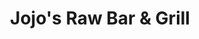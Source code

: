 ---
layout: place
title: Jojo's Raw Bar & Grill
permalink: /florida/wellington/jojo-s-raw-bar-grill.html
stateAbbr: FL
stateName: Florida
cityName: Wellington
seo:
  type: restaurant
  links: http://jojosrawbar.com/contact.html
place_id: ChIJj8z81_ov2YgR6lZBIcWYDFA
photos:
  - name: >-
      places/ChIJj8z81_ov2YgR6lZBIcWYDFA/photos/AeeoHcL0mmiOSC_F5Ss8AFUTlhELfeuS1meeaB1OVPso5obbvRyWFrpcTu6PaByD11AF4s7tty48sNFbVLxH2zWeBboBUJCwXV7ksW_N_hL6VK95UabZq6as8colGXxEiIJZbI8-rbZfG0czpVGGp5Bc9R1U60jel2nn4qEY-FYXICtz18472-DDC4RfeBrBtPiowQHgT7E7XjQPOfX3qo1K6F-2e7xin_H9lFWoEWCWXaehdcZJRtx0cv2h8ffLA4i2Vjvks1fuFxcZ4HwOnYzlxh6B90t9PE4fef-lPmt6_O16kA
    widthPx: 960
    heightPx: 720
    authorAttributions:
      - displayName: Jojo's Raw Bar & Grill
        uri: https://maps.google.com/maps/contrib/117264980475651950977
        photoUri: >-
          https://lh3.googleusercontent.com/a-/ALV-UjXmVBO3bVdUpf5L1KwVQX6baxtUALih4iwB47s_NPuDrdiYPks=s100-p-k-no-mo
    flagContentUri: >-
      https://www.google.com/local/imagery/report/?cb_client=maps_api_places.places_api&image_key=!1e10!2sAF1QipMEH8K6iHxLBjtz2e9qNENFVWhxYpPXzUryRZt2&hl=en-US
    googleMapsUri: >-
      https://www.google.com/maps/place//data=!3m4!1e2!3m2!1sAF1QipMEH8K6iHxLBjtz2e9qNENFVWhxYpPXzUryRZt2!2e10!4m2!3m1!1s0x88d92ffad7fccc8f:0x500c98c5214156ea
  - name: >-
      places/ChIJj8z81_ov2YgR6lZBIcWYDFA/photos/AeeoHcJ1FvNb-ttYza2Lvt-JEmTKt812fuO7RjRv9MG-Bj2aUKbQgKKFcBUiS3HWVl6QWTZSmHU53dtl09WH5W8dyAFHHoPoz3Drv5Y5rG6AFmsKEn8b6YjGnClZc4SM3DyxSuisoPHF9sKxMlikpIa-zfvwC1nMhNcgcLPcZncY95VP00gfdrFU2MEVhrKYuxdIhtgQTbyunKzmwrhtask3-isnXBrICOLAbdxnYO2hX0WaKv_XciZtB-MWEN55xtwjPPWofq5wEeR63eGWA9IIdDnsZyzvx7zOTxREXT4JnEzGdw
    widthPx: 4800
    heightPx: 3200
    authorAttributions:
      - displayName: Jojo's Raw Bar & Grill
        uri: https://maps.google.com/maps/contrib/117264980475651950977
        photoUri: >-
          https://lh3.googleusercontent.com/a-/ALV-UjXmVBO3bVdUpf5L1KwVQX6baxtUALih4iwB47s_NPuDrdiYPks=s100-p-k-no-mo
    flagContentUri: >-
      https://www.google.com/local/imagery/report/?cb_client=maps_api_places.places_api&image_key=!1e10!2sAF1QipMMO3fzOyu0J4XGWb7D71xaOToEF-JwOJNWQsYk&hl=en-US
    googleMapsUri: >-
      https://www.google.com/maps/place//data=!3m4!1e2!3m2!1sAF1QipMMO3fzOyu0J4XGWb7D71xaOToEF-JwOJNWQsYk!2e10!4m2!3m1!1s0x88d92ffad7fccc8f:0x500c98c5214156ea
  - name: >-
      places/ChIJj8z81_ov2YgR6lZBIcWYDFA/photos/AeeoHcK-4pslZvUGhbBz0urYhsl3GQYOGKfd3E-G315owwtiEFNAbxsxhmojpnG8wGeOR-_822HfXen9B4BesTMeM14wzwU9315x_ScGVTwld7beYka3ecYlDhOp7l7rvL6TRWPlUZPEmId2lLCJU_ZSnD_jgoEN78Q6vM8dOWBMOi6s9HbFZ7AAec6dxbRJQaXd9Z8tF-lqVgKhNJg0tGIwLAM58g6UX4tugG_SYMeex2CfSXt-oHakokvr6PCJYH_mONJWe9f6rNpF8u0f9l0QAOKfQDzvZX2yQGFz93REp00H8Q
    widthPx: 1536
    heightPx: 2048
    authorAttributions:
      - displayName: Jojo's Raw Bar & Grill
        uri: https://maps.google.com/maps/contrib/117264980475651950977
        photoUri: >-
          https://lh3.googleusercontent.com/a-/ALV-UjXmVBO3bVdUpf5L1KwVQX6baxtUALih4iwB47s_NPuDrdiYPks=s100-p-k-no-mo
    flagContentUri: >-
      https://www.google.com/local/imagery/report/?cb_client=maps_api_places.places_api&image_key=!1e10!2sAF1QipPxDhurebNNeikIhxVshVHFqRPdxCro0g9VYmrJ&hl=en-US
    googleMapsUri: >-
      https://www.google.com/maps/place//data=!3m4!1e2!3m2!1sAF1QipPxDhurebNNeikIhxVshVHFqRPdxCro0g9VYmrJ!2e10!4m2!3m1!1s0x88d92ffad7fccc8f:0x500c98c5214156ea
  - name: >-
      places/ChIJj8z81_ov2YgR6lZBIcWYDFA/photos/AeeoHcLD8f-CONFI2fd7BC3SpF-dnh1q1EapOxUwHhunGwrvGIMVM94K3B2g8RV7UrC-AUd1CjZMfvNxfiKNZmphIs2jP_hLkoKheCiMnKwRp419c30BtZAhFbAWUKUkL9Ix7v5ujdJs2kId-m97x1ryluNKMjnEn2a0A3mTXAtWYECEFs1oyctmzBbWxeqqyA8coBVQ4oiBL8kfFIWMOTaQTSzJzwiwu7Xv-oUxT6tZeKqso8Mv-IeCvim0aJtx7_qzqUTvpSCmVfSHwLkp9GcID9BFXL2gZQ0WZztKpBxOMHR_0w
    widthPx: 4800
    heightPx: 3200
    authorAttributions:
      - displayName: Jojo's Raw Bar & Grill
        uri: https://maps.google.com/maps/contrib/117264980475651950977
        photoUri: >-
          https://lh3.googleusercontent.com/a-/ALV-UjXmVBO3bVdUpf5L1KwVQX6baxtUALih4iwB47s_NPuDrdiYPks=s100-p-k-no-mo
    flagContentUri: >-
      https://www.google.com/local/imagery/report/?cb_client=maps_api_places.places_api&image_key=!1e10!2sAF1QipN4HElRrmTUAEHafji6IEtWwiO2r8gSGXlfjkBW&hl=en-US
    googleMapsUri: >-
      https://www.google.com/maps/place//data=!3m4!1e2!3m2!1sAF1QipN4HElRrmTUAEHafji6IEtWwiO2r8gSGXlfjkBW!2e10!4m2!3m1!1s0x88d92ffad7fccc8f:0x500c98c5214156ea
  - name: >-
      places/ChIJj8z81_ov2YgR6lZBIcWYDFA/photos/AeeoHcKryXld7FygddjTV1tWR1DN6qzJCgBahaXYlVmczIGRTdR9MxSsulTxHyVo0IpnAD4ujQcZJP4fmxhkWEnX2vdPhEMwJehqA3Ifkif7CWbrAmin9QIlk3ZRmB9faxorXUjRMjqxmRtzQknsHYnbXNu3LwwfhpQWk607kx3FjLKAupbFRgDOvHtncfnhN8J5bcFGl5RgUxcga-_T5RHXQfTih30cBPEkdvHk91U9c8C5wn8mSeXFNingqu7BGQSJPAc2306UCN3QfcddXI7fup3pMzDSG9jYym7sQnD7zsLjodPACAuX9wP3Ztd_xcvMWwGz2kxmOBvVaM-JiLQUMdDAdq2rLbw5clEphRZkeANdELdfQ8hI5HnwfNvFN-T0vnI4fYGxH7bdvXnb5leF-5nAIj9kQ6oksD6KJgONZNoMV9Jx
    widthPx: 4032
    heightPx: 3024
    authorAttributions:
      - displayName: BJ Kirby
        uri: https://maps.google.com/maps/contrib/105617966104750607644
        photoUri: >-
          https://lh3.googleusercontent.com/a-/ALV-UjVhWnIGpDthTuHgNdiXnCZIsrvBOWO4k5HrWETUk_kbptOyruDl=s100-p-k-no-mo
    flagContentUri: >-
      https://www.google.com/local/imagery/report/?cb_client=maps_api_places.places_api&image_key=!1e10!2sCIHM0ogKEICAgIDN-YHEogE&hl=en-US
    googleMapsUri: >-
      https://www.google.com/maps/place//data=!3m4!1e2!3m2!1sCIHM0ogKEICAgIDN-YHEogE!2e10!4m2!3m1!1s0x88d92ffad7fccc8f:0x500c98c5214156ea
  - name: >-
      places/ChIJj8z81_ov2YgR6lZBIcWYDFA/photos/AeeoHcKuAoreHHQ3KmRHPCbM4I5NT4H-tHn20lIcCijSWvVppLc319HvqmXolrhePB6ixIKdP5muGvk7lGZdq7h6ZCYSDpi3aXNWna5h4hQB3Q5MQ5Gig8BWf-eHmbNw4hnnl-rCndklvG4uQzIVrd2r8Xe1OnaZQxoe1tWvmvMRQ0yn2oZiW3OHSavt8jykORyMzLQjwXgBQe1sqR8G34NIYH_hh21Y5NeZA2GkT230LkN-rn6lQZoUEQrmGWcAAN4YPSRczOcLm8hsSKUkaDhoCMPn6m3o852oozdFXAr1IvH9Xw
    widthPx: 4800
    heightPx: 3200
    authorAttributions:
      - displayName: Jojo's Raw Bar & Grill
        uri: https://maps.google.com/maps/contrib/117264980475651950977
        photoUri: >-
          https://lh3.googleusercontent.com/a-/ALV-UjXmVBO3bVdUpf5L1KwVQX6baxtUALih4iwB47s_NPuDrdiYPks=s100-p-k-no-mo
    flagContentUri: >-
      https://www.google.com/local/imagery/report/?cb_client=maps_api_places.places_api&image_key=!1e10!2sAF1QipNj3efObrFPlF1411pACc1qcP0ftI9qAGGm07im&hl=en-US
    googleMapsUri: >-
      https://www.google.com/maps/place//data=!3m4!1e2!3m2!1sAF1QipNj3efObrFPlF1411pACc1qcP0ftI9qAGGm07im!2e10!4m2!3m1!1s0x88d92ffad7fccc8f:0x500c98c5214156ea
  - name: >-
      places/ChIJj8z81_ov2YgR6lZBIcWYDFA/photos/AeeoHcJhfvJUoeFN8m3cdB6i3uxFhoRRAMdaz8PDGDR5yOFzsGG6dm3Ck3HB65_MZqAioJhIlTRqRPnYOPiRPf5WLOhFUQKIfEWIPKX3kIyn6Eijj4Wfg6Y6_UB4VuCbMbiGXSKOJHawrvQL154VxBMSE1_1-EcXtvgHJGugBetme31yYZNwP4U8YyjXejv3c9uScMkPgk2FRDIK0SV-w8UGB-R9y9YzaaipjsKF-ajqZP8lC8O2Mroqtu80leWQNXkrLoulPr1cFQhUz43NagCoswnmt4V4XTekeowpIDEv0n8qMw
    widthPx: 4800
    heightPx: 3421
    authorAttributions:
      - displayName: Jojo's Raw Bar & Grill
        uri: https://maps.google.com/maps/contrib/117264980475651950977
        photoUri: >-
          https://lh3.googleusercontent.com/a-/ALV-UjXmVBO3bVdUpf5L1KwVQX6baxtUALih4iwB47s_NPuDrdiYPks=s100-p-k-no-mo
    flagContentUri: >-
      https://www.google.com/local/imagery/report/?cb_client=maps_api_places.places_api&image_key=!1e10!2sAF1QipNrfEqtk0fkiWsauQFtCh0VgpudSuXdgxek4nrz&hl=en-US
    googleMapsUri: >-
      https://www.google.com/maps/place//data=!3m4!1e2!3m2!1sAF1QipNrfEqtk0fkiWsauQFtCh0VgpudSuXdgxek4nrz!2e10!4m2!3m1!1s0x88d92ffad7fccc8f:0x500c98c5214156ea
  - name: >-
      places/ChIJj8z81_ov2YgR6lZBIcWYDFA/photos/AeeoHcLwjGXE6Ab84thzs6hu4skVoGu3em0pMI8YV4ZLuItvmBE76joSQT4nPe8er5Uz064SEOqLV-h8pKJDSroeD7jh2kILNt4Wa3UACEFxsmJC4ByqcNXWz_7SyUHFhpx-An9XbasSOeFcY0CsyZKVXeemTMwcYMARoxVpFTlL_tZEbL2bbfGkU9BJiwessCuD328rPD8X6Hu3Xc3k6NRPv0UiSehwHpW9xmmmPuoi7gYRd0h7QnvFsJEfpDJsZXflSrqCla6GcMMvZCGKOe7PxdsoFprmiitjZENHMOLbzq-kpLqSrkRv0P2q9_s9q_fy3yiC3Ze9Gz_XE7ytZWQec10fpRAL51wYxYckZ3e3phZe0PwDuutmEIqw1OFlW6Sevp6dioe1hV04XmIf1BUTDtlIGIbWnvvM2PJdmjLEqys
    widthPx: 4680
    heightPx: 3510
    authorAttributions:
      - displayName: BJ Kirby
        uri: https://maps.google.com/maps/contrib/105617966104750607644
        photoUri: >-
          https://lh3.googleusercontent.com/a-/ALV-UjVhWnIGpDthTuHgNdiXnCZIsrvBOWO4k5HrWETUk_kbptOyruDl=s100-p-k-no-mo
    flagContentUri: >-
      https://www.google.com/local/imagery/report/?cb_client=maps_api_places.places_api&image_key=!1e10!2sCIHM0ogKEICAgIDN-YHEIg&hl=en-US
    googleMapsUri: >-
      https://www.google.com/maps/place//data=!3m4!1e2!3m2!1sCIHM0ogKEICAgIDN-YHEIg!2e10!4m2!3m1!1s0x88d92ffad7fccc8f:0x500c98c5214156ea
  - name: >-
      places/ChIJj8z81_ov2YgR6lZBIcWYDFA/photos/AeeoHcKWMjzdmyhwVJnQvUIn8wVL1ZS4_Dg8djlKfrdoueGkf4gcLAWOqKU7Ac3lNku3BFfVm3FuAjHJ29P_ny39Y16Y7zRufwNXQHmLopU3YPc3Ie6_PkDF2eozuOvFFAuppv864qNafR_iOJhPt0tO5cgutA1dAR6C8qNL63hJexa-RyICmu3KeYBar-JXriPJ--83Ohuvdgxse88jgzv1XoBsyJnk2gqqe3aoClyD7g9O725X8kGMy-LQycVsjm-gA0vPb5ftpqAEX6jlskUeyzdXL1MTMxncpcYptJm3Op7OxXykcMD3Rty_jmoWQBrnz2Mkn7PAfyyPSL_OYDS3GryLTaIYzi_MyMNv0zwa2G1fgau95NRDBG3dlhArCXyQID6T2udiPvLzMDJtBIW2WJVaZY2CjeytKjzmY4QhBhC7u50sxUKoH3z2EeKgAE3l
    widthPx: 3072
    heightPx: 4080
    authorAttributions:
      - displayName: Asante bogle
        uri: https://maps.google.com/maps/contrib/103860576028996028721
        photoUri: >-
          https://lh3.googleusercontent.com/a-/ALV-UjVdbFn1W73QR9tUWURwz954V89l0goK1y4U5YP0F7HpwwDXtHJBqg=s100-p-k-no-mo
    flagContentUri: >-
      https://www.google.com/local/imagery/report/?cb_client=maps_api_places.places_api&image_key=!1e10!2sCIABIhADycKzcQltgGfpD7AAAg8t&hl=en-US
    googleMapsUri: >-
      https://www.google.com/maps/place//data=!3m4!1e2!3m2!1sCIABIhADycKzcQltgGfpD7AAAg8t!2e10!4m2!3m1!1s0x88d92ffad7fccc8f:0x500c98c5214156ea
  - name: >-
      places/ChIJj8z81_ov2YgR6lZBIcWYDFA/photos/AeeoHcLoXgoV_kQq2BFShFo7R88HI3cQP7d3gBEvIbxRYUxqbtD-fRBJBvBNhLnqqxDiePeKZA5TS_wez1fcIsqHhEiERHAOwNYog6wR24AP18Hy3LT4i_8omnAgivRtGX0mz6hpnk7cN_2Z7HyHu2hlcvAHrWi_qFcn9G5Jj6iArECKf3TsXh8KUr2eKA9TkZKNfybMCmxm19N1O0_Qyl_lWfo5RR-8v4EJK4W5yfAUVALigoocxoxf5V5xdlZuFvz0_GycPqEtSdASdt1BHaGmV3yA75V1eXSegc-Z9wVQgZz3NJwAOxLraGJSqWrgIMWr9tRh_i7BclggXBZPsaKjlxc79RD5E4GOYEUIpSvwA4ZvBQUuu5P4bJb738GjVOZaedFvR36CF4bFsk9FwjaER_xrj95FY4ePSGPdqLmQuyH_uw
    widthPx: 3000
    heightPx: 4000
    authorAttributions:
      - displayName: Chris S
        uri: https://maps.google.com/maps/contrib/114410996393579290795
        photoUri: >-
          https://lh3.googleusercontent.com/a-/ALV-UjWA8mCnhmK2ewD3KkUBj7vgIpdPIt9oknXx0dnvK-VcqHrS0w4WkQ=s100-p-k-no-mo
    flagContentUri: >-
      https://www.google.com/local/imagery/report/?cb_client=maps_api_places.places_api&image_key=!1e10!2sCIHM0ogKEICAgID5gpnoWQ&hl=en-US
    googleMapsUri: >-
      https://www.google.com/maps/place//data=!3m4!1e2!3m2!1sCIHM0ogKEICAgID5gpnoWQ!2e10!4m2!3m1!1s0x88d92ffad7fccc8f:0x500c98c5214156ea
address: 13889 Wellington Trace A-20, Wellington, FL 33414, USA
street: 13889 Wellington Trace A-20
city: Wellington
state: FL
zip: '33414'
country: USA
neighborhood: null
latitude: '26.664373'
longitude: '-80.268298'
accessibility_options:
  wheelchairAccessibleParking: true
  wheelchairAccessibleEntrance: true
  wheelchairAccessibleRestroom: true
  wheelchairAccessibleSeating: true
business_status: OPERATIONAL
name: Jojo's Raw Bar & Grill
google_maps_links:
  directionsUri: >-
    https://www.google.com/maps/dir//''/data=!4m7!4m6!1m1!4e2!1m2!1m1!1s0x88d92ffad7fccc8f:0x500c98c5214156ea!3e0
  placeUri: https://maps.google.com/?cid=5768153195188672234
  writeAReviewUri: >-
    https://www.google.com/maps/place//data=!4m3!3m2!1s0x88d92ffad7fccc8f:0x500c98c5214156ea!12e1
  reviewsUri: >-
    https://www.google.com/maps/place//data=!4m4!3m3!1s0x88d92ffad7fccc8f:0x500c98c5214156ea!9m1!1b1
  photosUri: >-
    https://www.google.com/maps/place//data=!4m3!3m2!1s0x88d92ffad7fccc8f:0x500c98c5214156ea!10e5
primary_type: Bar & Grill
opening_hours:
  regular: null
  current: null
secondary_opening_hours:
  regular:
    weekdayDescriptions: null
    type: null
  current:
    weekdayDescriptions: null
    type: null
phone: (561) 427-1997
price_level: PRICE_LEVEL_MODERATE
price_range: $20 &ndash; $30
rating: '4.3'
rating_count: 0
website: http://jojosrawbar.com/contact.html
description: >-
  Discover Jojo's Raw Bar & Grill in Wellington, Florida$$$Jojo's Raw Bar &
  Grill in Wellington, Florida, stands out as a relaxed seafood spot featuring
  daily specials and enjoyable happy hours that attract locals and visitors
  alike. The venue boasts a welcoming outdoor patio ideal for casual dining,
  complemented by a selection of fresh seafood dishes and hearty burgers that
  highlight its flavorful menu. Patrons appreciate the laid-back vibe, where
  craft beers and cocktails pair perfectly with watching sports on the TVs or
  participating in community events. Overall, this spot provides a great option
  for those seeking quality meals in a friendly environment, making it a go-to
  choice for everyday gatherings near you.
generative_summary: >-
  Discover Jojo's Raw Bar & Grill in Wellington, Florida$$$Jojo's Raw Bar &
  Grill in Wellington, Florida, stands out as a relaxed seafood spot featuring
  daily specials and enjoyable happy hours that attract locals and visitors
  alike. The venue boasts a welcoming outdoor patio ideal for casual dining,
  complemented by a selection of fresh seafood dishes and hearty burgers that
  highlight its flavorful menu. Patrons appreciate the laid-back vibe, where
  craft beers and cocktails pair perfectly with watching sports on the TVs or
  participating in community events. Overall, this spot provides a great option
  for those seeking quality meals in a friendly environment, making it a go-to
  choice for everyday gatherings near you.
generative_disclosure: Summarized by AI using the Grok-3-Mini model.
reviews:
  - name: >-
      places/ChIJj8z81_ov2YgR6lZBIcWYDFA/reviews/ChdDSUhNMG9nS0VJQ0FnSUNYLS12andnRRAB
    relativePublishTimeDescription: 5 months ago
    rating: 5
    text:
      text: >-
        Been coming here for 3 years never a bad time. I play in the Tuesday
        poker league and used to come to the Wednesday bingo with some friends,
        good drinks and food in my opinion for a dive bar.


        Over the years I’ve met some cool people here and have made some great
        bar stories.


        See you on Tuesday.
      languageCode: en
    originalText:
      text: >-
        Been coming here for 3 years never a bad time. I play in the Tuesday
        poker league and used to come to the Wednesday bingo with some friends,
        good drinks and food in my opinion for a dive bar.


        Over the years I’ve met some cool people here and have made some great
        bar stories.


        See you on Tuesday.
      languageCode: en
    authorAttribution:
      displayName: Nicholas Zecevic
      uri: https://www.google.com/maps/contrib/104935448795922285566/reviews
      photoUri: >-
        https://lh3.googleusercontent.com/a/ACg8ocLSTsAEHagD8uQ8vamz1sXI6ox8gsZ1PCWdYrXI_PvhcgpE-w=s128-c0x00000000-cc-rp-mo-ba2
    publishTime: '2024-10-21T04:04:19.010590Z'
    flagContentUri: >-
      https://www.google.com/local/review/rap/report?postId=ChdDSUhNMG9nS0VJQ0FnSUNYLS12andnRRAB&d=17924085&t=1
    googleMapsUri: >-
      https://www.google.com/maps/reviews/data=!4m6!14m5!1m4!2m3!1sChdDSUhNMG9nS0VJQ0FnSUNYLS12andnRRAB!2m1!1s0x88d92ffad7fccc8f:0x500c98c5214156ea
  - name: >-
      places/ChIJj8z81_ov2YgR6lZBIcWYDFA/reviews/ChdDSUhNMG9nS0VJQ0FnTURRczgzUnlBRRAB
    relativePublishTimeDescription: a month ago
    rating: 5
    text:
      text: >-
        I definitely will be returning! I had their Black & Blue burger and it
        was amazing. Even though they were packed and hosting an event the
        customer service was great, everyone was attentive and friendly. I 10/10
        recommend checking them out.
      languageCode: en
    originalText:
      text: >-
        I definitely will be returning! I had their Black & Blue burger and it
        was amazing. Even though they were packed and hosting an event the
        customer service was great, everyone was attentive and friendly. I 10/10
        recommend checking them out.
      languageCode: en
    authorAttribution:
      displayName: Aaliyah Dent
      uri: https://www.google.com/maps/contrib/101465935398979187855/reviews
      photoUri: >-
        https://lh3.googleusercontent.com/a/ACg8ocKfpO9JNW96y5M2ahchJ3Tu1SV0w4Y7Nr0MmCtfyIc_SuXPLw=s128-c0x00000000-cc-rp-mo
    publishTime: '2025-03-14T02:50:31.871831Z'
    flagContentUri: >-
      https://www.google.com/local/review/rap/report?postId=ChdDSUhNMG9nS0VJQ0FnTURRczgzUnlBRRAB&d=17924085&t=1
    googleMapsUri: >-
      https://www.google.com/maps/reviews/data=!4m6!14m5!1m4!2m3!1sChdDSUhNMG9nS0VJQ0FnTURRczgzUnlBRRAB!2m1!1s0x88d92ffad7fccc8f:0x500c98c5214156ea
  - name: >-
      places/ChIJj8z81_ov2YgR6lZBIcWYDFA/reviews/ChZDSUhNMG9nS0VJQ0FnSUROLVlIRUFnEAE
    relativePublishTimeDescription: a year ago
    rating: 3
    text:
      text: >-
        I went in totally ready for anything. Based on reviews it could be
        exceptionally great or I could have issues with being acknowledged by
        the wait staff. Did I mention, “I was ready for anything”?


        Being a pilot I travel often and have a range of experiences on almost
        every trip.  Today at JoJo’s it was mostly good.  I was immediately
        acknowledged and provided menus when I sat at the bar.  She returned
        with my water and offered meal suggestions;  one of which I chose, Ahi
        Tuna with steamed mixed vegetables and fried sweet plantains.


        Let me say that the presentation was exceptional.  The plate popped with
        color and flavor!  I was especially impressed with the mountainous pile
        of steamed mixed vegetables.  Why?  The flavor and not to mention how
        the pile remained hot all the way to the bottom as I took my time to eat
        every morsel.  The Tuna was rolled in sesame seeds, seasoned, and seared
        to perfection.  The plantains were the best I’ve ever had even though I
        couldn’t fit the last 2-3 pieces in my gut!


        So, why only 3 stars for atmosphere.  There was an older woman whom I
        assume was the manager or owner present at the bar a couple of times. 
        She corrected the bartender while she was answering questions from one
        of customers at the bar.  The bartender was tending to 8-10 patrons
        sitting around the bar, including myself.  It’s not that the woman
        corrected the bartender that brought me down but more so how she did it,
        with a tone and demeanor that was in my opinion completely uncalled for.
        As she left the bar, she shouted to the bartender, “just give me a water
        and I’ll get my own two beers”, mumbling as she hurriedly walked away. 
        I want to see smiles and a happy place.  I know that from my 50 years in
        the business, others want pleasantry as well.


        Please be happy or get out of the hospitality industry.  You shadow an
        otherwise excellent experience for others!


        Kudos for the bartender for NOT missing a beat!


        Give em a try.  I’m willing to bet you’ll love the flavors at JoJo’s Raw
        Bar & Grill!
      languageCode: en
    originalText:
      text: >-
        I went in totally ready for anything. Based on reviews it could be
        exceptionally great or I could have issues with being acknowledged by
        the wait staff. Did I mention, “I was ready for anything”?


        Being a pilot I travel often and have a range of experiences on almost
        every trip.  Today at JoJo’s it was mostly good.  I was immediately
        acknowledged and provided menus when I sat at the bar.  She returned
        with my water and offered meal suggestions;  one of which I chose, Ahi
        Tuna with steamed mixed vegetables and fried sweet plantains.


        Let me say that the presentation was exceptional.  The plate popped with
        color and flavor!  I was especially impressed with the mountainous pile
        of steamed mixed vegetables.  Why?  The flavor and not to mention how
        the pile remained hot all the way to the bottom as I took my time to eat
        every morsel.  The Tuna was rolled in sesame seeds, seasoned, and seared
        to perfection.  The plantains were the best I’ve ever had even though I
        couldn’t fit the last 2-3 pieces in my gut!


        So, why only 3 stars for atmosphere.  There was an older woman whom I
        assume was the manager or owner present at the bar a couple of times. 
        She corrected the bartender while she was answering questions from one
        of customers at the bar.  The bartender was tending to 8-10 patrons
        sitting around the bar, including myself.  It’s not that the woman
        corrected the bartender that brought me down but more so how she did it,
        with a tone and demeanor that was in my opinion completely uncalled for.
        As she left the bar, she shouted to the bartender, “just give me a water
        and I’ll get my own two beers”, mumbling as she hurriedly walked away. 
        I want to see smiles and a happy place.  I know that from my 50 years in
        the business, others want pleasantry as well.


        Please be happy or get out of the hospitality industry.  You shadow an
        otherwise excellent experience for others!


        Kudos for the bartender for NOT missing a beat!


        Give em a try.  I’m willing to bet you’ll love the flavors at JoJo’s Raw
        Bar & Grill!
      languageCode: en
    authorAttribution:
      displayName: BJ Kirby
      uri: https://www.google.com/maps/contrib/105617966104750607644/reviews
      photoUri: >-
        https://lh3.googleusercontent.com/a-/ALV-UjVhWnIGpDthTuHgNdiXnCZIsrvBOWO4k5HrWETUk_kbptOyruDl=s128-c0x00000000-cc-rp-mo-ba5
    publishTime: '2024-01-24T04:13:28.133447Z'
    flagContentUri: >-
      https://www.google.com/local/review/rap/report?postId=ChZDSUhNMG9nS0VJQ0FnSUROLVlIRUFnEAE&d=17924085&t=1
    googleMapsUri: >-
      https://www.google.com/maps/reviews/data=!4m6!14m5!1m4!2m3!1sChZDSUhNMG9nS0VJQ0FnSUROLVlIRUFnEAE!2m1!1s0x88d92ffad7fccc8f:0x500c98c5214156ea
  - name: >-
      places/ChIJj8z81_ov2YgR6lZBIcWYDFA/reviews/ChZDSUhNMG9nS0VJQ0FnTUR3b0pxS0pREAE
    relativePublishTimeDescription: 3 weeks ago
    rating: 5
    text:
      text: >-
        I've never had a bad meal here. Everytime I go is great. They also have
        an extensive craft beer menu. Best seafood in Wellington. Every waiter
        is excellent as well. And i've never had bad service.
      languageCode: en
    originalText:
      text: >-
        I've never had a bad meal here. Everytime I go is great. They also have
        an extensive craft beer menu. Best seafood in Wellington. Every waiter
        is excellent as well. And i've never had bad service.
      languageCode: en
    authorAttribution:
      displayName: Samantha Garber
      uri: https://www.google.com/maps/contrib/111366248330181465093/reviews
      photoUri: >-
        https://lh3.googleusercontent.com/a/ACg8ocLF6PDlcqJEpXDy3Bj1wHvicjCkeiNCXdn-eoug5brgq_cJwA=s128-c0x00000000-cc-rp-mo-ba3
    publishTime: '2025-03-22T15:39:38.852483Z'
    flagContentUri: >-
      https://www.google.com/local/review/rap/report?postId=ChZDSUhNMG9nS0VJQ0FnTUR3b0pxS0pREAE&d=17924085&t=1
    googleMapsUri: >-
      https://www.google.com/maps/reviews/data=!4m6!14m5!1m4!2m3!1sChZDSUhNMG9nS0VJQ0FnTUR3b0pxS0pREAE!2m1!1s0x88d92ffad7fccc8f:0x500c98c5214156ea
  - name: >-
      places/ChIJj8z81_ov2YgR6lZBIcWYDFA/reviews/ChdDSUhNMG9nS0VJQ0FnSURSOHR5VnRBRRAB
    relativePublishTimeDescription: a year ago
    rating: 1
    text:
      text: >-
        I called in wings & cheese fries for pick up. After waiting 40 minutes
        for my food I waited an additional 20 minutes to get acknowledged in the
        restaurant. When I was finally able to get an employees  attention to
        take my payment I was given the nastiest attitude as if I was doing
        something wrong. When I addressed the manager about his rude employee
        his response was “don’t talk about my employees like that” 🥴

        Taking a step back & looking at all the employees they all seemed to be
        sloppy drunk.

        My food was horrible. Blue cheese dressing tasted like robitussin. I’ve
        never had such questionable wings in my life. They looked disgusting and
        tasted worst. My first and last time EVER giving my money to this
        unprofessional establishment.
      languageCode: en
    originalText:
      text: >-
        I called in wings & cheese fries for pick up. After waiting 40 minutes
        for my food I waited an additional 20 minutes to get acknowledged in the
        restaurant. When I was finally able to get an employees  attention to
        take my payment I was given the nastiest attitude as if I was doing
        something wrong. When I addressed the manager about his rude employee
        his response was “don’t talk about my employees like that” 🥴

        Taking a step back & looking at all the employees they all seemed to be
        sloppy drunk.

        My food was horrible. Blue cheese dressing tasted like robitussin. I’ve
        never had such questionable wings in my life. They looked disgusting and
        tasted worst. My first and last time EVER giving my money to this
        unprofessional establishment.
      languageCode: en
    authorAttribution:
      displayName: Nicole Yaslow
      uri: https://www.google.com/maps/contrib/116370306895825379723/reviews
      photoUri: >-
        https://lh3.googleusercontent.com/a/ACg8ocImj05fpHIsmzXfrsPQX046eldPKozBM76KwpGQljm8jdZaJw=s128-c0x00000000-cc-rp-mo
    publishTime: '2023-04-22T03:36:45.572259Z'
    flagContentUri: >-
      https://www.google.com/local/review/rap/report?postId=ChdDSUhNMG9nS0VJQ0FnSURSOHR5VnRBRRAB&d=17924085&t=1
    googleMapsUri: >-
      https://www.google.com/maps/reviews/data=!4m6!14m5!1m4!2m3!1sChdDSUhNMG9nS0VJQ0FnSURSOHR5VnRBRRAB!2m1!1s0x88d92ffad7fccc8f:0x500c98c5214156ea
review_summary: >-
  What Customers Are Saying About Jojo's$$$Visitors often praise the tasty meals
  and solid service at this spot, with many highlighting the delicious burgers
  and seafood as standout favorites that keep them coming back. Folks enjoy the
  extensive craft beer options and friendly atmosphere, especially during events
  like poker nights, which add to the fun and engaging vibe. While most feedback
  focuses on the attentive staff and overall positive experiences, a few
  mentions note occasional inconsistencies in service during busy times, though
  these don't overshadow the general satisfaction. In summary, it's a reliable
  place for good food and drinks, earning high marks for its welcoming feel and
  making it worth trying for anyone looking for a casual meal nearby.
review_disclosure: Summarized by AI using the Grok-3-Mini model.
parking_options:
  freeParkingLot: true
  freeStreetParking: true
  valetParking: false
payment_options:
  acceptsCreditCards: true
  acceptsDebitCards: true
  acceptsCashOnly: false
  acceptsNfc: true
allow_dogs: null
curbside_pickup: null
delivery: true
dine_in: true
good_for_children: true
good_for_groups: true
good_for_sports: true
live_music: false
menu_for_children: true
outdoor_seating: true
reservable: true
restroom: true
serves_beer: true
serves_breakfast: true
serves_brunch: false
serves_cocktails: true
serves_coffee: true
serves_dinner: true
serves_dessert: true
serves_lunch: true
serves_vegetarian_food: false
serves_wine: true
takeout: true
update_category: pro
places_description: >-
  Low-key seafood joint with daily specials & happy hours, plus TVs showing
  sports & an outdoor patio.

---